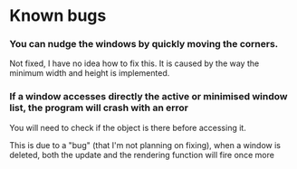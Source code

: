 # Known bugs

### You can nudge the windows by quickly moving the corners.
  Not fixed, I have no idea how to fix this.
  It is caused by the way the minimum width and height is implemented.

### If a window accesses directly the active or minimised window list, the program will crash with an error
  You will need to check if the object is there before accessing it.

  This is due to a "bug" (that I'm not planning on fixing), when a window is deleted, both the update and the rendering function will fire once more
